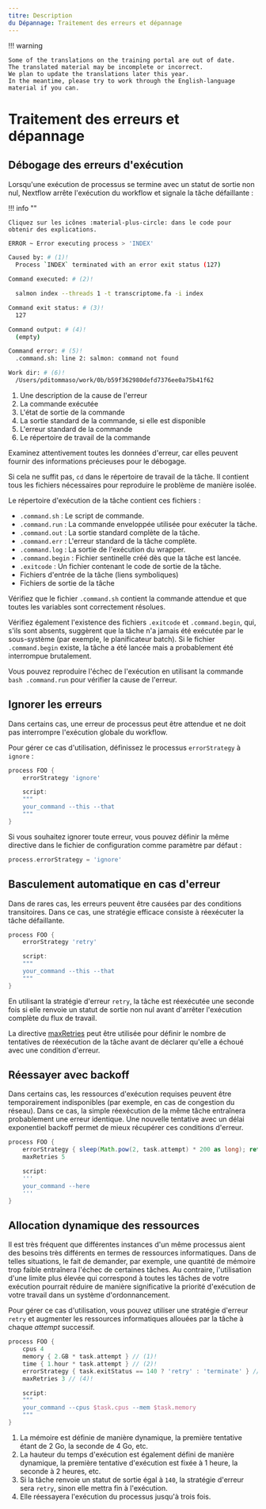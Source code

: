 ```yaml
---
titre: Description
du Dépannage: Traitement des erreurs et dépannage
---
```


!!! warning

    Some of the translations on the training portal are out of date.
    The translated material may be incomplete or incorrect.
    We plan to update the translations later this year.
    In the meantime, please try to work through the English-language material if you can.

# Traitement des erreurs et dépannage

## Débogage des erreurs d'exécution

Lorsqu'une exécution de processus se termine avec un statut de sortie non nul, Nextflow arrête l'exécution du workflow et signale la tâche défaillante :

!!! info ""

    Cliquez sur les icônes :material-plus-circle: dans le code pour obtenir des explications.

```bash
ERROR ~ Error executing process > 'INDEX'

Caused by: # (1)!
  Process `INDEX` terminated with an error exit status (127)

Command executed: # (2)!

  salmon index --threads 1 -t transcriptome.fa -i index

Command exit status: # (3)!
  127

Command output: # (4)!
  (empty)

Command error: # (5)!
  .command.sh: line 2: salmon: command not found

Work dir: # (6)!
  /Users/pditommaso/work/0b/b59f362980defd7376ee0a75b41f62
```

1. Une description de la cause de l'erreur
2. La commande exécutée
3. L'état de sortie de la commande
4. La sortie standard de la commande, si elle est disponible
5. L'erreur standard de la commande
6. Le répertoire de travail de la commande

Examinez attentivement toutes les données d'erreur, car elles peuvent fournir des informations précieuses pour le débogage.

Si cela ne suffit pas, `cd` dans le répertoire de travail de la tâche. Il contient tous les fichiers nécessaires pour reproduire le problème de manière isolée.

Le répertoire d'exécution de la tâche contient ces fichiers :

- `.command.sh` : Le script de commande.
- `.command.run` : La commande enveloppée utilisée pour exécuter la tâche.
- `.command.out` : La sortie standard complète de la tâche.
- `.command.err` : L'erreur standard de la tâche complète.
- `.command.log` : La sortie de l'exécution du wrapper.
- `.command.begin` : Fichier sentinelle créé dès que la tâche est lancée.
- `.exitcode` : Un fichier contenant le code de sortie de la tâche.
- Fichiers d'entrée de la tâche (liens symboliques)
- Fichiers de sortie de la tâche

Vérifiez que le fichier `.command.sh` contient la commande attendue et que toutes les variables sont correctement résolues.

Vérifiez également l'existence des fichiers `.exitcode` et `.command.begin`, qui, s'ils sont absents, suggèrent que la tâche n'a jamais été exécutée par le sous-système (par exemple, le planificateur batch). Si le fichier `.command.begin` existe, la tâche a été lancée mais a probablement été interrompue brutalement.

Vous pouvez reproduire l'échec de l'exécution en utilisant la commande `bash .command.run` pour vérifier la cause de l'erreur.

## Ignorer les erreurs

Dans certains cas, une erreur de processus peut être attendue et ne doit pas interrompre l'exécution globale du workflow.

Pour gérer ce cas d'utilisation, définissez le processus `errorStrategy` à `ignore` :

```groovy linenums="1"
process FOO {
    errorStrategy 'ignore'

    script:
    """
    your_command --this --that
    """
}
```

Si vous souhaitez ignorer toute erreur, vous pouvez définir la même directive dans le fichier de configuration comme paramètre par défaut :

```groovy
process.errorStrategy = 'ignore'
```

## Basculement automatique en cas d'erreur

Dans de rares cas, les erreurs peuvent être causées par des conditions transitoires. Dans ce cas, une stratégie efficace consiste à réexécuter la tâche défaillante.

```groovy linenums="1"
process FOO {
    errorStrategy 'retry'

    script:
    """
    your_command --this --that
    """
}
```

En utilisant la stratégie d'erreur `retry`, la tâche est réexécutée une seconde fois si elle renvoie un statut de sortie non nul avant d'arrêter l'exécution complète du flux de travail.

La directive [maxRetries](https://www.nextflow.io/docs/latest/process.html#maxretries) peut être utilisée pour définir le nombre de tentatives de réexécution de la tâche avant de déclarer qu'elle a échoué avec une condition d'erreur.

## Réessayer avec backoff

Dans certains cas, les ressources d'exécution requises peuvent être temporairement indisponibles (par exemple, en cas de congestion du réseau). Dans ce cas, la simple réexécution de la même tâche entraînera probablement une erreur identique. Une nouvelle tentative avec un délai exponentiel backoff permet de mieux récupérer ces conditions d'erreur.

```groovy linenums="1"
process FOO {
    errorStrategy { sleep(Math.pow(2, task.attempt) * 200 as long); return 'retry' }
    maxRetries 5

    script:
    '''
    your_command --here
    '''
}
```

## Allocation dynamique des ressources

Il est très fréquent que différentes instances d'un même processus aient des besoins très différents en termes de ressources informatiques. Dans de telles situations, le fait de demander, par exemple, une quantité de mémoire trop faible entraînera l'échec de certaines tâches. Au contraire, l'utilisation d'une limite plus élevée qui correspond à toutes les tâches de votre exécution pourrait réduire de manière significative la priorité d'exécution de votre travail dans un système d'ordonnancement.

Pour gérer ce cas d'utilisation, vous pouvez utiliser une stratégie d'erreur `retry` et augmenter les ressources informatiques allouées par la tâche à chaque _attempt_ successif.

```groovy linenums="1"
process FOO {
    cpus 4
    memory { 2.GB * task.attempt } // (1)!
    time { 1.hour * task.attempt } // (2)!
    errorStrategy { task.exitStatus == 140 ? 'retry' : 'terminate' } // (3)!
    maxRetries 3 // (4)!

    script:
    """
    your_command --cpus $task.cpus --mem $task.memory
    """
}
```

1. La mémoire est définie de manière dynamique, la première tentative étant de 2 Go, la seconde de 4 Go, etc.
2. La hauteur du temps d'exécution est également défini de manière dynamique, la première tentative d'exécution est fixée à 1 heure, la seconde à 2 heures, etc.
3. Si la tâche renvoie un statut de sortie égal à `140`, la stratégie d'erreur sera `retry`, sinon elle mettra fin à l'exécution.
4. Elle réessayera l'exécution du processus jusqu'à trois fois.
